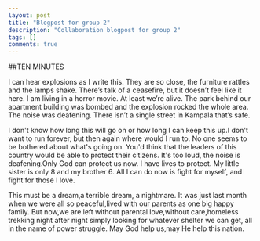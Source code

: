 ```yaml
---
layout: post
title: "Blogpost for group 2"
description: "Collaboration blogpost for group 2"
tags: []
comments: true
---
```


##TEN MINUTES


I can hear explosions as I write this. They are so close, the furniture rattles and the lamps shake. There’s talk of a ceasefire, but it doesn’t feel like it here. I am living in a horror movie. At least we’re alive. The park behind our apartment building was bombed and the explosion rocked the whole area. The noise was deafening. There isn’t a single street in Kampala that’s safe.

I don't know how long this will go on or how long I can keep this up.I don't want to run forever, but then again where would I run to. 
No one seems to be bothered about what's going on. You'd think that the leaders of this country would be able to protect their citizens. It's too loud, the noise is deafening.Only God can protect us now. 
I have lives to protect. My little sister is only 8 and my brother 6. 
All I can do now is fight for myself, and fight for those  I love. 

This must be a dream,a terrible dream, a nightmare. It was just last month when we were all so peaceful,lived with our parents as one big happy family. But now,we are left without parental love,without care,homeless trekking night after night simply looking for whatever shelter we can get, all in the name of power struggle. 
May God help us,may He help this nation.
